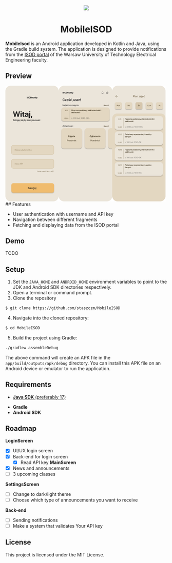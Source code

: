 <div align="center">
  <img src="https://www.ee.pw.edu.pl/wp-content/uploads/2016/11/WE-znak.png" />
</div>

<h1 align="center">MobileISOD</h1>

**MobileIsod** is an Android application developed in Kotlin and Java, using the Gradle build system. The application is designed to provide notifications from the [ISOD portal](https://isod.ee.pw.edu.pl) of the Warsaw University of Technology Electrical Engineering faculty.

## Preview
<div style="width: 100%;">
  <div style="display: flex;">
    <img src="screenshots/login.svg" width=33% />
    <img src="screenshots/main.svg" width=33%/>
    <img src="screenshots/schedule.svg" width=33%/>
  </div>
</div>
## Features

- User authentication with username and API key
- Navigation between different fragments
- Fetching and displaying data from the ISOD portal

## Demo

TODO

## Setup

1. Set the <code>JAVA_HOME</code> and <code>ANDROID_HOME</code> environment variables to point to the JDK and Android SDK directories respectively.
2. Open a terminal or command prompt.
3. Clone the repository
```bash
$ git clone https://github.com/staszczm/MobileISOD
```
4. Navigate into the cloned repository:
```bash
$ cd MobileISOD
```
5. Build the project using Gradle:
```bash
./gradlew assembleDebug
```
The above command will create an APK file in the <code>app/build/outputs/apk/debug</code> directory. You can install this APK file on an Android device or emulator to run the application.

## Requirements

* [**Java SDK** (preferably 17)](https://www.oracle.com/pl/java/technologies/downloads/#java17)
- **Gradle**
- **Android SDK**


## Roadmap

**LoginScreen**
- [x] UI/UX login screen
- [x] Back-end for login screen
    - [x] Read API key
**MainScreen**
- [x] News and announcements
- [ ] 3 upcoming classes

**SettingsScreen**
- [ ] Change to dark/light theme
- [ ] Choose which type of announcements you want to receive

**Back-end**
- [ ] Sending notifications
- [ ] Make a system that validates Your API key

## License

This project is licensed under the MIT License.

